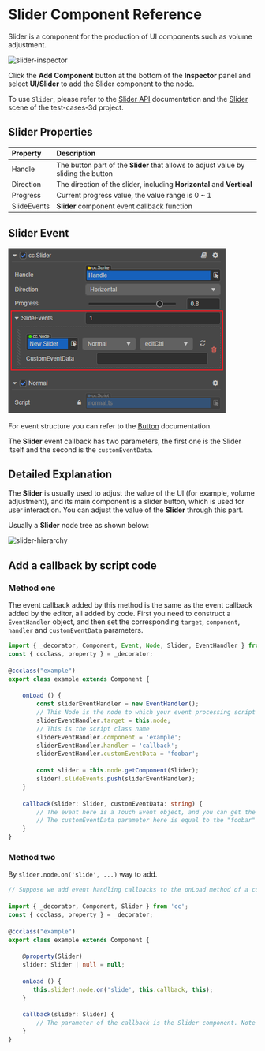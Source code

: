 # Slider Component Reference

Slider is a component for the production of UI components such as volume adjustment.

![slider-inspector](slider/slider-inspector.png)

Click the __Add Component__ button at the bottom of the __Inspector__ panel and select __UI/Slider__ to add the Slider component to the node.

To use `Slider`, please refer to the [Slider API](__APIDOC__/en/class/Slider) documentation and the [Slider](https://github.com/cocos/cocos-test-projects/tree/v3.8/assets/cases/ui/10.slider) scene of the test-cases-3d project.

## Slider Properties

| Property     | Description |
| :------------- | :----------          |
| Handle         | The button part of the __Slider__ that allows to adjust value by sliding the button  |
| Direction      | The direction of the slider, including __Horizontal__ and __Vertical__ |
| Progress       | Current progress value, the value range is 0 ~ 1  |
| SlideEvents    | __Slider__ component event callback function  |

## Slider Event

![slider-event](slider/slider-event.png)

For event structure you can refer to the [Button](./button.md) documentation.

The __Slider__ event callback has two parameters, the first one is the Slider itself and the second is the `customEventData`.

## Detailed Explanation

The __Slider__ is usually used to adjust the value of the UI (for example, volume adjustment), and its main component is a slider button, which is used for user interaction. You can adjust the value of the __Slider__ through this part.

Usually a __Slider__ node tree as shown below:

![slider-hierarchy](slider/slider-hierarchy.png)

## Add a callback by script code

### Method one

The event callback added by this method is the same as the event callback added by the editor, all added by code. First you need to construct a `EventHandler` object, and then set the corresponding `target`, `component`, `handler` and `customEventData` parameters.

```ts
import { _decorator, Component, Event, Node, Slider, EventHandler } from 'cc';
const { ccclass, property } = _decorator;

@ccclass("example")
export class example extends Component {

    onLoad () {
        const sliderEventHandler = new EventHandler();
        // This Node is the node to which your event processing script component belongs
        sliderEventHandler.target = this.node;
        // This is the script class name
        sliderEventHandler.component = 'example';
        sliderEventHandler.handler = 'callback';
        sliderEventHandler.customEventData = 'foobar';

        const slider = this.node.getComponent(Slider);
        slider!.slideEvents.push(sliderEventHandler);
    }

    callback(slider: Slider, customEventData: string) {
        // The event here is a Touch Event object, and you can get the send node of the event by event.target
        // The customEventData parameter here is equal to the "foobar" you set before
    }
}
```

### Method two

By `slider.node.on('slide', ...)` way to add.

```ts
// Suppose we add event handling callbacks to the onLoad method of a component and perform event handling in the callback function

import { _decorator, Component, Slider } from 'cc';
const { ccclass, property } = _decorator;

@ccclass("example")
export class example extends Component {

    @property(Slider)
    slider: Slider | null = null;

    onLoad () {
       this.slider!.node.on('slide', this.callback, this);
    }

    callback(slider: Slider) {
        // The parameter of the callback is the Slider component. Note that events registered this way cannot pass "customEventData"
    }
}
```
